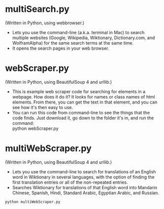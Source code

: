 # multiSearch.py
(Written in Python, using webbrowser.)  
* Lets you use the command-line (a.k.a. terminal in Mac) to search multiple websites (Google, Wikipedia, Wiktionary, Dictionary.com, and WolframAlpha) for the same search terms at the same time.  
* It opens the search pages in your web browser.

# webScraper.py
(Written in Python, using BeautifulSoup 4 and urllib.)  
* This is example web scraper code for searching for elements in a webpage.  How does it do it?  It looks for names or class names of html elements.  From there, you can get the text in that element, and you can see how it's then easy to use.
* You can run this code from command-line to see the things that the code finds.  Just download it, go down to the folder it's in, and run the command:  
  python webScraper.py

# multiWebScraper.py
(Written in Python, using BeautifulSoup 4 and urllib.)
* Lets you use the command-line to search for translations of an English word in Wiktionary in several languages, with the option of finding the first translation entries or all of the non-repeated entries.
* Searches Wiktionary for translations of that English word into Mandarin Chinese, Spanish, Hindi, Standard Arabic, Egyptian Arabic, and Russian.

```
python multiWebScraper.py
```
